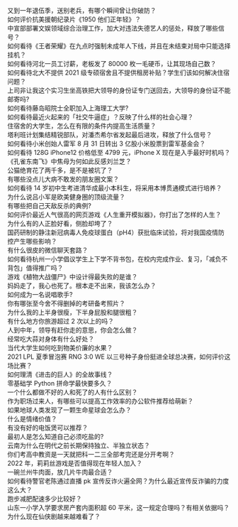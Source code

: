 又到一年退伍季，送别老兵，有哪个瞬间曾让你破防？  
如何评价抗美援朝纪录片《1950 他们正年轻》？  
中宣部部署文娱领域综合治理工作，加大对违法失德艺人的惩处，释放了哪些信号？  
如何看待《王者荣耀》在九点时强制未成年人下线，并且在未结束对局中只能选择挂机？  
如何看待河北一员工讨薪，老板发了 80000 枚一毛硬币，让其现场自己数？  
如何看待北大不提供 2021 级专硕宿舍且不提供租房补贴？学生们该如何解决住宿问题？  
上司非让我这个实习生坐高铁把大领导的身份证专门送回去，大领导的身份证不能邮寄吗?  
如何看待藤岛昭院士全职加入上海理工大学?  
如何看待最近火起来的「社交牛逼症」？反映了什么样的社会心理？  
住宿舍的大学生，怎么在有限的条件内提高生活质量？  
塔利班计划集结精锐部队，对潘杰希尔省发起最后进攻，释放了什么信号？  
如何看待小米创始人雷军 8 月 31 日转出 3 亿股小米股票到雷军基金会？  
如何看待 128G iPhone12 价格低至 4799 元，iPhone X 现在是入手最好时机吗？  
《孔雀东南飞》中焦母为何如此反感刘兰芝？  
公猫绝育花了两千多，是不是被坑了？  
有哪些没点儿大病不敢发的朋友圈文案？  
如何看待 14 岁初中生考进清华成最小本科生，将采用本博贯通模式进行培养？  
为什么说吕小军是欧美健身圈的顶级流量？  
有哪些把自己天敌反杀的典例?  
如何评价最近人气很高的网页游戏《人生重开模拟器》，你打出了怎样的人生？  
为什么有的人正脸好看，侧脸却垮了？  
国药研制的静注新冠病毒人免疫球蛋白（pH4）获批临床试验，将对我国疫情防控产生哪些影响？  
有什么很皮的微信聊天套路？  
如何看待杭州一小学倡议学生上下学不背书包，在校内完成作业、复习，「减负不背包」值得推广吗？  
游戏《植物大战僵尸》中设计得最失败的是谁？  
妈妈走了，我心也死了。根本走不出来，我该怎么办？  
如何成为一名说唱歌手?  
你有哪张至今舍不得删掉的考研备考照片？  
为什么我的上半身很瘦，下半身屁股和腿很粗？  
有什么地方你旅游超过 2 次以上的吗？  
人到中年，领导有赶你走的意思，你会怎么做？  
经常吃大蒜对身体有什么好处？  
当代大学生如何吃到物美价廉的水果？  
2021 LPL 夏季冒泡赛 RNG 3:0 WE 以三号种子身份挺进全球总决赛，如何评价这场比赛？  
如何理清《进击的巨人》的全故事线？  
零基础学 Python 拼命学最快要多久？  
一个什么都做不好的人和死了的人有什么区别？  
作为职场过来人，有哪些可以提高工作效率的办公软件推荐给萌新？  
如果地球人类发现了一颗生命星球会怎么办？  
什么是情绪价值？  
有没有好的电饭煲可以推荐？  
最初人是怎么知道自己必须吃盐的?  
云南为什么在明代之前长期保持独立、半独立状态？  
你们考高中教资是一天就把科一二三全部考完还是分开考啊？  
2022 年，莉莉丝游戏是否值得现在年轻人加入？  
一碗兰州牛肉面，放几片牛肉最合适？  
如何看待警官老陈通过直播 pk 宣传反诈火遍全网？为什么最近宣传反诈骗的力度这么大？  
跑步减肥配速多少比较好？  
山东一小学入学要求房产套内面积超 60 平米，这一规定合理吗？有相关依据吗？  
为什么现在仙侠剧越来越难看了？  
